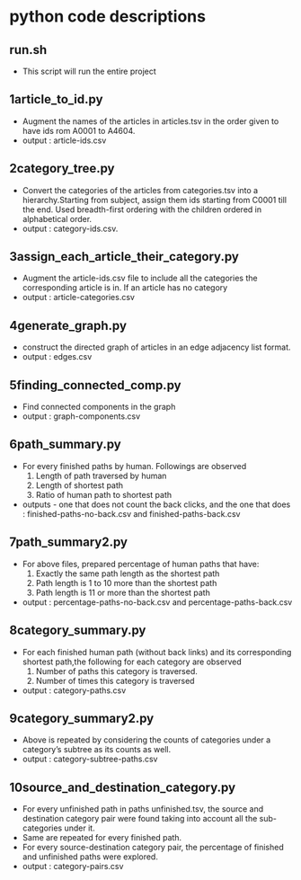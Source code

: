# python code descriptions

## run.sh
* This script will run the entire project

## 1article_to_id.py
* Augment the names of the articles in articles.tsv in the order given to have ids rom A0001 to A4604.
* output : article-ids.csv

## 2category_tree.py
* Convert the categories of the articles from categories.tsv into a hierarchy.Starting from subject, assign them ids starting from C0001 till the end. Used breadth-first ordering with the children ordered in alphabetical order.
* output : category-ids.csv.

## 3assign_each_article_their_category.py
* Augment the article-ids.csv file to include all the categories the corresponding article is in. If an article has no category
* output : article-categories.csv

## 4generate_graph.py
* construct the directed graph of articles in an edge adjacency list format.
* output : edges.csv

## 5finding_connected_comp.py
* Find connected components in the graph
* output : graph-components.csv

## 6path_summary.py
* For every finished paths by human. Followings are observed
	1. Length of path traversed by human
	2. Length of shortest path
	3. Ratio of human path to shortest path
* outputs - one that does not count the back clicks, and the one that does : finished-paths-no-back.csv and finished-paths-back.csv

## 7path_summary2.py
* For above files, prepared percentage of human paths that have:
	1. Exactly the same path length as the shortest path
	2. Path length is 1 to 10 more than the shortest path
	3. Path length is 11 or more than the shortest path
* output : percentage-paths-no-back.csv and percentage-paths-back.csv

## 8category_summary.py
* For each finished human path (without back links) and its corresponding shortest path,the following for each category are observed
	1. Number of paths this category is traversed.
	2. Number of times this category is traversed
* output : category-paths.csv

## 9category_summary2.py
* Above is repeated by considering the counts of categories under a category’s subtree as its counts as well.
* output : category-subtree-paths.csv

## 10source_and_destination_category.py
* For every unfinished path in paths unfinished.tsv, the source and destination category pair were found taking into account all the sub-categories under it.
* Same are repeated for every finished path.
* For every source-destination category pair, the percentage of finished and unfinished paths were explored.
* output : category-pairs.csv
